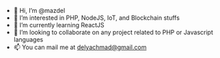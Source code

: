 - 👋 Hi, I’m @mazdel
- 👀 I’m interested in PHP, NodeJS, IoT, and Blockchain stuffs
- 🌱 I’m currently learning ReactJS
- 💞️ I’m looking to collaborate on any project related to PHP or Javascript languages
- 📫 You can mail me at delyachmad@gmail.com

<!---
mazdel/mazdel is a ✨ special ✨ repository because its `README.md` (this file) appears on your GitHub profile.
You can click the Preview link to take a look at your changes.
--->
